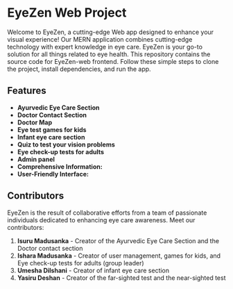 # EyeZen Web Project

Welcome to EyeZen, a cutting-edge Web app designed to enhance your visual experience! Our MERN application combines cutting-edge technology with expert knowledge in eye care. EyeZen is your go-to solution for all things related to eye health. This repository contains the source code for EyeZen-web frontend. Follow these simple steps to clone the project, install dependencies, and run the app.


## Features

- **Ayurvedic Eye Care Section**
- **Doctor Contact Section**
- **Doctor Map**
- **Eye test games for kids**
- **Infant eye care section**
- **Quiz to test your vision problems**
- **Eye check-up tests for adults**
- **Admin panel**
- **Comprehensive Information:**
- **User-Friendly Interface:**

## Contributors

EyeZen is the result of collaborative efforts from a team of passionate individuals dedicated to enhancing eye care awareness. Meet our contributors:

1. **Isuru Madusanka** - Creator of the Ayurvedic Eye Care Section and the Doctor contact section
2. **Ishara Madusanka** - Creator of user management, games for kids, and Eye check-up tests for adults (group leader)
3. **Umesha Dilshani** - Creator of infant eye care section
4. **Yasiru Deshan** - Creator of the far-sighted test and the near-sighted test

